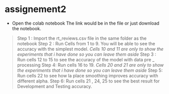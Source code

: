 # assignement2
- Open the colab notebook The link would be in the file or just download the notebook.
>Step 1 : Import the rt_reviews.csv file in the same folder as the notebook
>Step 2 : Run Cells from 1 to 9. You will be able to see the accuracy with the simplest model.
>_Cells 10 and 11 are only to show the experiments that i have done so you can leave them aside_
>Step 3 : Run cells 12 to 15 to see the accuracy of the model with data pre _ processing 
>Step 4: Run cells 16 to 19. 
>_Cells 20 and 21 are only to show the experiments that i have done so you can leave them aside_
>Step 5: Run cells 22 to see how la place smoothing improves accuracy with different alpha. 
>Step 6: Run cells 21 , 24, 25 to see the best result for Development and Testing accuracy. 
